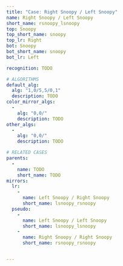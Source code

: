 ```yaml
---
title: "Case: Right Snoopy / Left Snoopy"
name: Right Snoopy / Left Snoopy
short_name: rsnoopy_lsnoopy
top: Snoopy
top_short_name: snoopy
top_lr: Right
bot: Snoopy
bot_short_name: snoopy
bot_lr: Left

recognition: TODO

# ALGORITHMS
default_alg:
  alg: "1,0/5,5/0,1"
  description: TODO
color_mirror_algs:
  -
    alg: "0,0/"
    description: TODO
other_algs:
  -
    alg: "0,0/"
    description: TODO

# RELATED CASES
parents:
  -
    name: TODO
    short_name: TODO
mirrors:
  lr:
    -
      name: Left Snoopy / Right Snoopy
      short_name: lsnoopy_rsnoopy
  pseudo:
    -
      name: Left Snoopy / Left Snoopy
      short_name: lsnoopy_lsnoopy
    -
      name: Right Snoopy / Right Snoopy
      short_name: rsnoopy_rsnoopy


---
```


